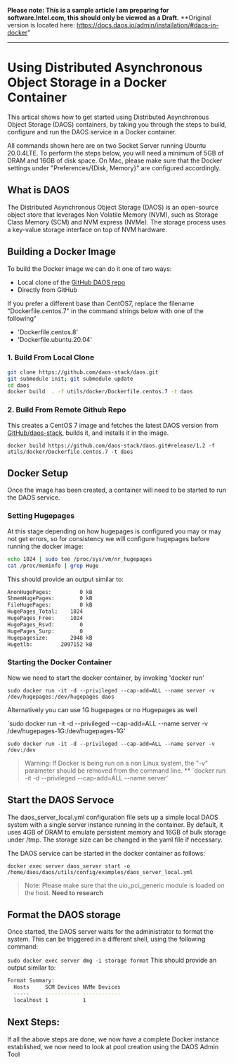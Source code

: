 **Please note: This is a sample article I am preparing for software.Intel.com, this should only be viewed as a Draft.**
**Original version is located here: https://docs.daos.io/admin/installation/#daos-in-docker"
***

# Using Distributed Asynchronous Object Storage in a Docker Container

This artical shows how to get started using Distributed Asynchronous Object Storage (DAOS) containers, by taking you through the steps to build, configure and run the DAOS service in a Docker container. 

All commands shown here are on two Socket Server running Ubuntu 20.0.4LTE. To perform the steps below, you will need a minimum of 5GB of DRAM and 16GB of disk space. On Mac, please make sure that the Docker settings under "Preferences/{Disk, Memory}" are configured accordingly.

## What is DAOS
The Distributed Asynchronous Object Storage (DAOS) is an open-source object store that leverages Non Volatile Memory (NVM), such as Storage Class Memory (SCM) and NVM express (NVMe). The storage process uses a key-value storage interface on top of NVM hardware.

## Building a Docker Image

To build the Docker image we can do it one of two ways:
- Local clone of the [GitHub DAOS repo](https://github.com/daos-stack/daos.git)
- Directly from GitHub

If you prefer a different base than CentOS7, replace the filename "Dockerfile.centos.7" in the command strings below with one of the following"
- 'Dockerfile.centos.8'
- 'Dockerfile.ubuntu.20.04'

### 1. Build From Local Clone

```bash
git clone https://github.com/daos-stack/daos.git 
git submodule init; git submodule update
cd daos
docker build  . -f utils/docker/Dockerfile.centos.7 -t daos
```

### 2. Build From Remote Github Repo
This creates a CentOS 7 image and fetches the latest DAOS version from [GitHub/daos-stack](https://github.com/daos-stack/daos/tree/master/utils/docker), builds it, and installs it in the image.

`docker build https://github.com/daos-stack/daos.git#release/1.2 -f utils/docker/Dockerfile.centos.7 -t daos`


## Docker Setup
Once the image has been created, a container will need to be started to run the DAOS service. 

### Setting Hugepages
At this stage depending on how hugepages is configured you may or may not get errors, so for consistency we will configure hugepages before running the docker image:

```bash
echo 1024 | sudo tee /proc/sys/vm/nr_hugepages
cat /proc/meminfo | grep Huge
```

This should provide an output similar to:

```bash
AnonHugePages:         0 kB
ShmemHugePages:        0 kB
FileHugePages:         0 kB
HugePages_Total:    1024
HugePages_Free:     1024
HugePages_Rsvd:        0
HugePages_Surp:        0
Hugepagesize:       2048 kB
Hugetlb:         2097152 kB
```
### Starting the Docker Container
Now we need to start the docker container, by invoking 'docker run'

`sudo docker run -it -d --privileged --cap-add=ALL --name server -v /dev/hugepages:/dev/hugepages daos`

Alternatively you can use 1G hugepages or no Hugepages as well

`sudo docker run -it -d --privileged --cap-add=ALL --name server -v /dev/hugepages-1G:/dev/hugepages-1G'

`sudo docker run -it -d --privileged --cap-add=ALL --name server -v /dev:/dev`

> Warning: If Docker is being run on a non Linux system, the "-v" parameter should be removed from the command line.
** `docker run -it -d --privileged --cap-add=ALL --name server'

## Start the DAOS Servoce
The daos_server_local.yml configuration file sets up a simple local DAOS system with a single server instance running in the container. By default, it uses 4GB of DRAM to emulate persistent memory and 16GB of bulk storage under /tmp. The storage size can be changed in the yaml file if necessary.

The DAOS service can be started in the docker container as follows:

`docker exec server daos_server start -o /home/daos/daos/utils/config/examples/daos_server_local.yml`

> Note: Please make sure that the uio_pci_generic module is loaded on the host. **Need to research**

## Format the DAOS storage
Once started, the DAOS server waits for the administrator to format the system. This can be triggered in a different shell, using the following command:

`sudo docker exec server dmg -i storage format`
This should provide an output similar to:

```bash
Format Summary:
  Hosts     SCM Devices NVMe Devices
  -----     ----------- ------------
  localhost 1           1
```

## Next Steps:
If all the above steps are done, we now have a complete Docker instance established, we now need to look at pool creation using the DAOS Admin Tool


